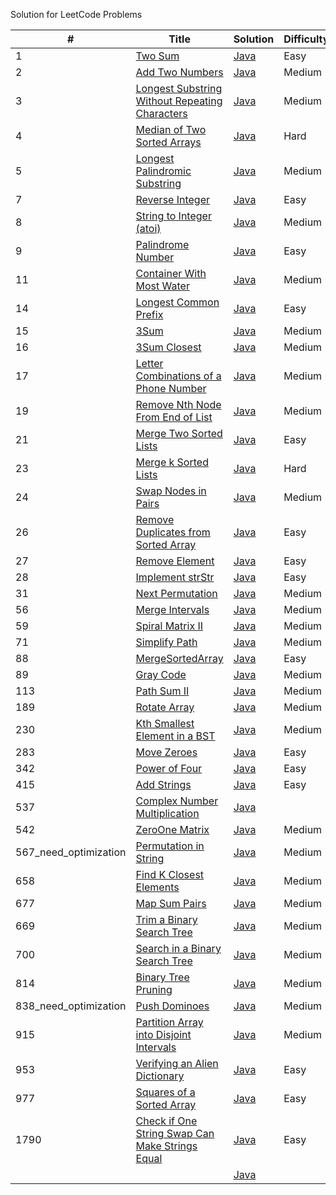 Solution for LeetCode Problems

|# | Title | Solution | Difficulty | YouTube |
|---| ----- | -------- | ---------- | ------|
|1|[Two Sum](https://leetcode.com/problems/two-sum/) | [Java](./src/main/java/TwoSum.java)|Easy||
|2|[Add Two Numbers](https://leetcode.com/problems/add-two-numbers) | [Java](./src/main/java/AddTwoNumbers.java)|Medium||
|3|[Longest Substring Without Repeating Characters](https://leetcode.com/problems/longest-substring-without-repeating-characters/) | [Java](./src/main/java/LongestSubstringWithoutRepeatingCharacters.java)|Medium||
|4|[Median of Two Sorted Arrays](https://leetcode.com/problems/median-of-two-sorted-arrays/) | [Java](./src/main/java/MedianOfTwoSortedArrays.java)|Hard||
|5|[Longest Palindromic Substring](https://leetcode.com/problems/longest-palindromic-substring/) | [Java](./src/main/java/LongestPalindromicSubstring.java)|Medium||
|7|[Reverse Integer](https://leetcode.com/problems/reverse-integer/) | [Java](./src/main/java/ReverseInteger.java)|Easy||
|8|[String to Integer (atoi)](https://leetcode.com/problems/string-to-integer-atoi/) | [Java](./src/main/java/StringToIntegerAtoi.java)|Medium||
|9|[Palindrome Number](https://leetcode.com/problems/palindrome-number/) | [Java](./src/main/java/PalindromeNumber.java)|Easy||
|11|[Container With Most Water](https://leetcode.com/problems/container-with-most-water/) | [Java](./src/main/java/ContainerWithMostWater.java)|Medium||
|14|[Longest Common Prefix](https://leetcode.com/problems/longest-common-prefix/) | [Java](./src/main/java/LongestCommonPrefix.java)|Easy||
|15|[3Sum](https://leetcode.com/problems/3sum/) | [Java](./src/main/java/ThreeSum.java)|Medium||
|16|[3Sum Closest](https://leetcode.com/problems/3sum-closest/) | [Java](./src/main/java/ThreeSumClosest.java)|Medium||
|17|[Letter Combinations of a Phone Number](https://leetcode.com/problems/letter-combinations-of-a-phone-number/) | [Java](./src/main/java/LetterCombinationsOfAPhoneNumber.java)|Medium||
|19|[Remove Nth Node From End of List](https://leetcode.com/problems/remove-nth-node-from-end-of-list/) | [Java](./src/main/java/RemoveNthNodeFromEndOfList.java)|Medium||
|21|[Merge Two Sorted Lists](https://leetcode.com/problems/merge-two-sorted-lists/) | [Java](./src/main/java/MergeTwoSortedLists.java)|Easy||
|23|[Merge k Sorted Lists](https://leetcode.com/problems/merge-k-sorted-lists/) | [Java](./src/main/java/MergeKSortedLists.java)|Hard|[YouTube](https://youtu.be/pzAyeQQHwzI)|
|24|[Swap Nodes in Pairs](https://leetcode.com/problems/swap-nodes-in-pairs/) | [Java](./src/main/java/SwapNodesInPairs.java)|Medium||
|26|[Remove Duplicates from Sorted Array](https://leetcode.com/problems/remove-duplicates-from-sorted-array/) | [Java](./src/main/java/RemoveDuplicatesFromSortedArray.java)|Easy||
|27|[Remove Element](https://leetcode.com/problems/remove-element/) | [Java](./src/main/java/RemoveElement.java)|Easy||
|28|[Implement strStr](https://leetcode.com/problems/implement-strstr/) | [Java](./src/main/java/ImplementStrStr.java)|Easy||
|31|[Next Permutation](https://leetcode.com/problems/next-permutation/) | [Java](./src/main/java/NextPermutation.java)|Medium|[YouTube](https://youtu.be/j31Ar25AiUQ)|
|56|[Merge Intervals](https://leetcode.com/problems/merge-intervals/) | [Java](./src/main/java/MergeIntervals.java)|Medium|[YouTube](https://youtu.be/PU2yWmlQ3_0)|
|59|[Spiral Matrix II](https://leetcode.com/problems/spiral-matrix-ii/) | [Java](./src/main/java/SpiralMatrixII.java)|Medium|[YouTube](https://youtu.be/0ZCO8ltM8Ag)|
|71|[Simplify Path](https://leetcode.com/problems/simplify-path/) | [Java](./src/main/java/SimplifyPath.java)|Medium|[YouTube](https://youtu.be/817mGPyVl78)|
|88|[MergeSortedArray](https://leetcode.com/problems/merge-sorted-array/) | [Java](./src/main/java/MergeSortedArray.java)|Easy|[YouTube](https://youtu.be/EfmK32Qh9aY)|
|89|[Gray Code](https://leetcode.com/problems/gray-code/) | [Java](./src/main/java/GrayCode.java)|Medium||
|113|[Path Sum II](https://leetcode.com/problems/path-sum-ii/) | [Java](./src/main/java/PathSumII.java)|Medium||
|189|[Rotate Array](https://leetcode.com/problems/rotate-array/) | [Java](./src/main/java/RotateArray.java)|Medium|[YouTube](https://youtu.be/13SK5Uau3oo)|
|230|[Kth Smallest Element in a BST](https://leetcode.com/problems/kth-smallest-element-in-a-bst/) | [Java](./src/main/java/KthSmallestElementBST.java)|Medium|[YouTube](https://youtu.be/aSnlJf8AXuk)|
|283|[Move Zeroes](https://leetcode.com/problems/move-zeroes/) | [Java](./src/main/java/MoveZeroes.java)|Easy|[YouTube](https://youtu.be/AW3u6w18hhI)|
|342|[Power of Four](https://leetcode.com/problems/power-of-four/) | [Java](./src/main/java/PowerOfFour.java)|Easy||
|415|[Add Strings](https://leetcode.com/problems/add-strings/) | [Java](./src/main/java/AddStrings.java)|Easy||
|537|[Complex Number Multiplication](https://leetcode.com/explore/challenge/card/august-leetcoding-challenge-2021/616/week-4-august-22nd-august-28th/3917/) | [Java](./src/main/java/ComplexNumberMultiplication.java)|||
|542|[ZeroOne Matrix](https://leetcode.com/problems/01-matrix/) | [Java](./src/main/java/ZeroOneMatrix.java)|Medium||
|567_need_optimization|[Permutation in String](https://leetcode.com/problems/permutation-in-string/) | [Java](./src/main/java/PermutationInString.java)|Medium||
|658|[Find K Closest Elements](https://leetcode.com/problems/find-k-closest-elements/) | [Java](./src/main/java/FindKClosestElements.java)|Medium||
|677|[Map Sum Pairs](https://leetcode.com/problems/map-sum-pairs/) | [Java](./src/main/java/MapSumPairs.java)|Medium||
|669|[Trim a Binary Search Tree](https://leetcode.com/problems/trim-a-binary-search-tree/) | [Java](./src/main/java/TrimBinarySearchTree.java)|Medium|[Video](https://youtu.be/Y5SP-vqo_Nc)|
|700|[Search in a Binary Search Tree](https://leetcode.com/problems/search-in-a-binary-search-tree/) | [Java](./src/main/java/SearchBinarySearchTree.java)|Medium|[Video](https://youtu.be/OWPRtdRe-go)|
|814|[Binary Tree Pruning](https://leetcode.com/problems/binary-tree-pruning/) | [Java](./src/main/java/BinaryTreePruning.java)|Medium||
|838_need_optimization|[Push Dominoes](https://leetcode.com/problems/push-dominoes/) | [Java](./src/main/java/PushDominoes.java)|Medium||
|915|[Partition Array into Disjoint Intervals](https://leetcode.com/problems/partition-array-into-disjoint-intervals/) | [Java](./src/main/java/PartitionArrayIntoDisjointIntervals.java)|Medium||
|953|[Verifying an Alien Dictionary](https://leetcode.com/problems/verifying-an-alien-dictionary/) | [Java](./src/main/java/VerifyingAnAlienDictionary.java)|Easy||
|977|[Squares of a Sorted Array](https://leetcode.com/problems/squares-of-a-sorted-array/) | [Java](./src/main/java/SortedSquares.java)|Easy|[YouTube](https://youtu.be/fl_eDiiCc8k)|
|1790|[Check if One String Swap Can Make Strings Equal](https://leetcode.com/problems/check-if-one-string-swap-can-make-strings-equal/) | [Java](./src/main/java/CheckIfOneStringSwapCanMakeStringsEqual.java)|Easy||
||[]() | [Java](./src/main/java/.java)|||

